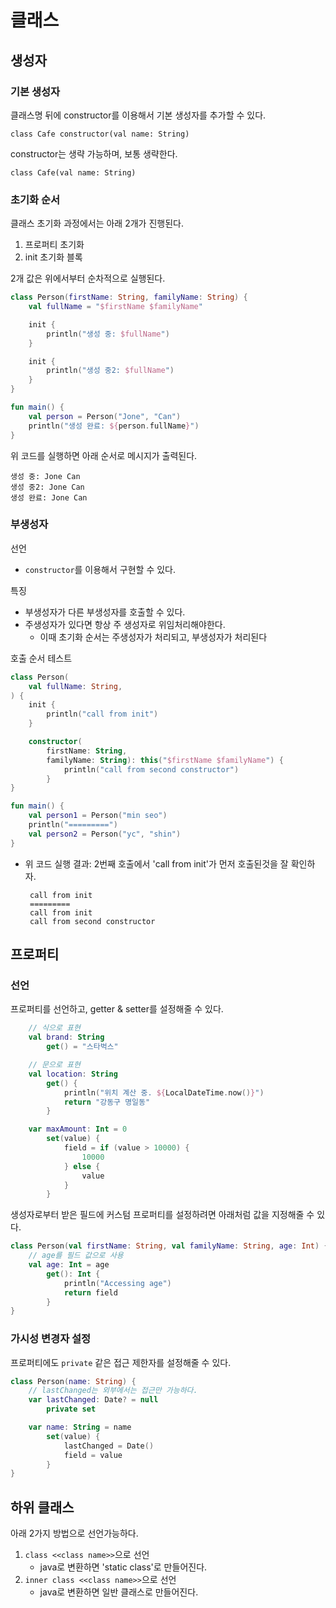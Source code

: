 # 클래스
## 생성자
### 기본 생성자
클래스명 뒤에 constructor를 이용해서 기본 생성자를 추가할 수 있다.
```kotin
class Cafe constructor(val name: String)
```

constructor는 생략 가능하며, 보통 생략한다. 
```
class Cafe(val name: String)
```

### 초기화 순서
클래스 초기화 과정에서는 아래 2개가 진행된다. 
1. 프로퍼티 초기화
2. init 초기화 블록

2개 값은 위에서부터 순차적으로 실행된다. 

```kotlin
class Person(firstName: String, familyName: String) {
    val fullName = "$firstName $familyName"

    init {
        println("생성 중: $fullName")
    }

    init {
        println("생성 중2: $fullName")
    }
}

fun main() {
    val person = Person("Jone", "Can")
    println("생성 완료: ${person.fullName}")
}
```
위 코드를 실행하면 아래 순서로 메시지가 출력된다. 
```
생성 중: Jone Can
생성 중2: Jone Can
생성 완료: Jone Can
```

### 부생성자
선언
- `constructor`를 이용해서 구현할 수 있다.

특징
- 부생성자가 다른 부생성자를 호출할 수 있다. 
- 주생성자가 있다면 항상 주 생성자로 위임처리해야한다. 
   - 이때 초기화 순서는 주생성자가 처리되고, 부생성자가 처리된다

호출 순서 테스트
```kotlin
class Person(
    val fullName: String,
) {
    init {
        println("call from init")
    }

    constructor(
        firstName: String,
        familyName: String): this("$firstName $familyName") {
            println("call from second constructor")
        }
}

fun main() {
    val person1 = Person("min seo")
    println("=========")
    val person2 = Person("yc", "shin")
}
```
- 위 코드 실행 결과: 2번째 호출에서 'call from init'가 먼저 호출된것을 잘 확인하자. 
   ```
    call from init
    =========
    call from init
    call from second constructor
   ```


## 프로퍼티
### 선언
프로퍼티를 선언하고, getter & setter를 설정해줄 수 있다.
```kotlin
    // 식으로 표현
    val brand: String
        get() = "스타벅스"

    // 문으로 표현
    val location: String
        get() {
            println("위치 계산 중. ${LocalDateTime.now()}")
            return "강동구 명일동"
        }

    var maxAmount: Int = 0
        set(value) {
            field = if (value > 10000) {
                10000
            } else {
                value
            }
        }
```

생성자로부터 받은 필드에 커스텀 프로퍼티를 설정하려면 아래처럼 값을 지정해줄 수 있다.
```kotlin
class Person(val firstName: String, val familyName: String, age: Int) {
    // age를 필드 값으로 사용
    val age: Int = age
        get(): Int {
            println("Accessing age")
            return field
        }
}
```

### 가시성 변경자 설정
프로퍼티에도 `private` 같은 접근 제한자를 설정해줄 수 있다. 
```kotlin
class Person(name: String) {
    // lastChanged는 외부에서는 접근만 가능하다.
    var lastChanged: Date? = null
        private set

    var name: String = name
        set(value) {
            lastChanged = Date()
            field = value
        }
}
```


## 하위 클래스
아래 2가지 방법으로 선언가능하다. 
1. `class <<class name>>`으로 선언
   - java로 변환하면 'static class'로 만들어진다. 
2. `inner class <<class name>>`으로 선언
   - java로 변환하면 일반 클래스로 만들어진다. 




